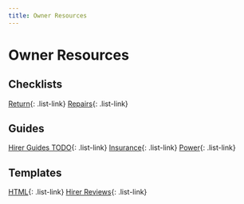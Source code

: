 ```yaml
---
title: Owner Resources 
---
```


<link href="../../styles/custom.css" rel="stylesheet" />

# Owner Resources

## Checklists
[Return](checklists/return.md){: .list-link}
[Repairs](checklists/repairs.md){: .list-link}

## Guides
[Hirer Guides TODO](guides/guides-todo.md){: .list-link}
[Insurance](guides/insurance.md){: .list-link}
[Power](guides/power.md){: .list-link}

## Templates
[HTML](templates/html.md){: .list-link}
[Hirer Reviews](templates/hirer-reviews.md){: .list-link}
